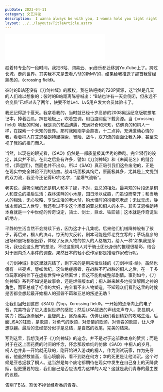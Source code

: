 ```yaml
---
pubDate: 2023-04-11
category: 文艺评论
description:  I wanna always be with you, I wanna hold you tight right now, I swear I will wipe your tears, I"ll give you everything I have
layout: ../../layouts/TitleArticle.astro
---
```


<iframe frameborder="no" border="0" marginwidth="0" marginheight="0" width=330 height=86 src="//music.163.com/outchain/player?type=2&id=29027453&auto=1&height=66"></iframe>

趁着转专业的一段时间，我把B站、网易云、qq音乐都迁移到YouTube上了。跨过长城，走向世界。其实我本来是去看八爷的新MV的，结果给我推送了那首我曾经熟悉的，《crossing
field》。

彼时的B站还没有《刀剑神域》的版权，我在贴吧找的720P资源，这当然是几天的人们难以想象的；彼时的B站距离陈睿喊出：“B站也许有一天会倒闭，但永远不会变质”已经过去了两年，快要不给Lv4、Lv5用户发大会员体验卡了。

我还记得那个夏天。我拿着我的，当时就已经十岁高龄的2008奥运纪念版联想笔记本，捧着西瓜，趴在地板上，吹着空调，用百度网盘下载资源。当《crossing
field》响起的时候，我是真的热血沸腾，充满好奇和未知，仿佛真的和桐人一样，在探索一个未知的世界。那时我刚刚学会熬夜，十二点钟，充满激动心情的我，看着桐人在艾恩格朗特里探索、冒险、战斗，双刀流的画面让我入神，甚至忽视了我妈的推门而入。

当然，以现在的眼光看，《SAO》仍然是一部质量极其优秀的番剧。完全潜行的设定，其实并不新，在此之后业有许多，譬如《刀剑神域》和《未闻花名》的缝合怪，《昴星团》，然而也并不出众。所以《SAO》真正吸引我们这些废宅的，正是在现实中完全体验不到的热血。战斗场面极其绚烂，原画极其多，尤其是上文提到的双刀流，我至今还记得EX的名字，“星爆气流斩”。

老实说，最吸引我的还是桐人和本子娜，不对，亚总的相处。最喜欢的片段还是桐人和亚总的婚后生活：森林溪畔的小木屋，园日涉以成趣，门虽设而常开；和当地人的相处，无心攻略、享受生活的老大爷，钓水怪时的扮猪吃老虎；无忧无虑，静谧永恒的二人世界，我还看过不少这个场景的亚总和桐人的本子。其实艾恩格朗特本身就是一个中世纪的传奇设定，骑士、剑士，巨龙、铁匠铺；这本就是传奇诞生的地方。

平静的生活当然不会持续下去，因为这才十几集呢。后来他们机械降神般有了孩子，再后来，桐人的决斗，惊天的大反转，剧本可能是师老党立写的；茅场晶彦的出场和退场都很出彩，体现了反派人物的惊人的人格魅力，给人一种“如果我是茅场，我也会这么做”的想法。不过这里桐人对于骑士团长身份的推理很精彩，结合对于圈内杀人事件的调查，果然日本的轻小说作家都是推理作家改行呢。

《刀剑神域》到这里就完结了，剩下来的是用来恰烂钱的《刀剑神域-续》，虽然也偶有一些亮点，譬如优纪，这位绝症患者，在战胜不可战胜的桐人之后，在一千多位玩家的陪伴下在虚拟世界中安然离世；但这不能构成整部剧情。事到如今，《刀剑神域》系列不如说是故事会，还是烂俗版本的；桐人越来越多地扮演解围之神的角色，而亚总成了标准的大妇，完全看不出人物塑造。不知观众们看到这里的时候是否都会想起最开始桐人的孤僻不羁和亚总的叛逆无助？

让我们回归到这首《SAO》的op，《crossing
field》。一开始的逐渐向上的电子音，完美符合了进入虚拟世界的感觉；然后LiSA狂放的声线先声夺人，彰显桐人实力；然后逐渐展开，盘旋向上，逐渐柔美，仿佛让我们看到精彩的攻略生活。后面LiSA的狂歌，是歌颂，对勇气的歌颂，对爱情的歌颂，对青春的歌颂，让人浮想联翩。最后的念经部分似乎是总结，是自然的收尾，完美的结束。

写到这里，我想我对于《刀剑神域》的追念，并不是对于这部番本身的赞赏；而是对于在这上面花费的时间的怀念，怀念那段单纯的仿佛《SAO》中桐人的岁月。桐人也并非一开始就无敌的，刚开始进入游戏的桐人，作为测试玩家，作为先导者，他虽然数值高，但心境脆弱，看不到路在何方；幸的死更是让他消沉。这个时候是亚总拯救了桐人。这当然是每个废宅都期待在现实中发生在自己身上的天降救赎，但更重要的是，我们自己是否应该成为这样的人呢？这就是我们青春的最主要的议题。

告别了B站，割舍不掉曾经看番的青春。
